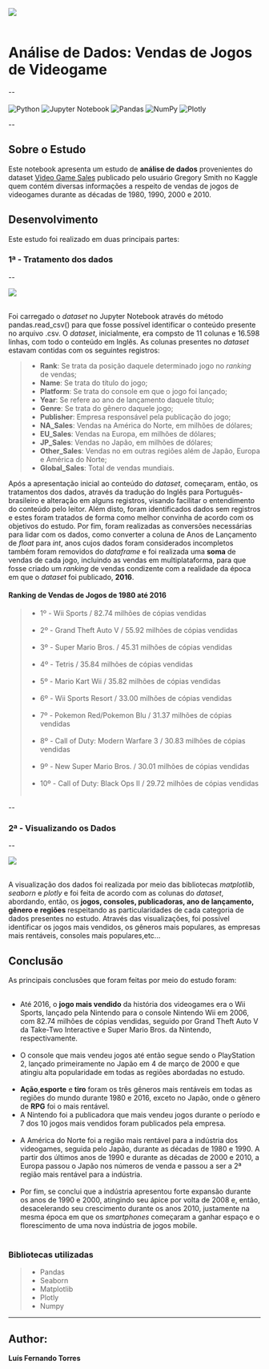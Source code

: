 <img src ='https://i.pinimg.com/originals/f7/0d/a5/f70da59711a903515d6aed0ee62b92cc.jpg' align = "center"><br><br>
# Análise de Dados: Vendas de Jogos de Videogame
--<br><br>
![Python](https://img.shields.io/badge/python-3670A0?style=for-the-badge&logo=python&logoColor=ffdd54) ![Jupyter Notebook](https://img.shields.io/badge/jupyter-%23FA0F00.svg?style=for-the-badge&logo=jupyter&logoColor=white) ![Pandas](https://img.shields.io/badge/pandas-%23150458.svg?style=for-the-badge&logo=pandas&logoColor=white) ![NumPy](https://img.shields.io/badge/numpy-%23013243.svg?style=for-the-badge&logo=numpy&logoColor=white) ![Plotly](https://img.shields.io/badge/Plotly-%233F4F75.svg?style=for-the-badge&logo=plotly&logoColor=white)<br>

--

## Sobre o Estudo

Este notebook apresenta um estudo de **análise de dados** provenientes do dataset <a href="https://www.kaggle.com/datasets/gregorut/videogamesales">Video Game Sales</a> publicado pelo usuário Gregory Smith no Kaggle quem contém diversas informações a respeito de vendas de jogos de videogames durante as décadas de 1980, 1990, 2000 e 2010.

## Desenvolvimento

Este estudo foi realizado em duas principais partes: 

### 1ª - Tratamento dos dados
--

<img src ='https://cdn.startschoolnow.org/wp-content/uploads/Statistics-Descriptive-and-inferential-statistics.png' align = "center"><br><br>



Foi carregado o *dataset* no Jupyter Notebook através do método pandas.read_csv() para que fosse possível identificar o conteúdo presente no arquivo .csv.
O *dataset*, inicialmente, era compsto de 11 colunas e 16.598 linhas, com todo o conteúdo em Inglês. As colunas presentes no *dataset* estavam contidas com os seguintes registros:
> - **Rank**: Se trata da posição daquele determinado jogo no *ranking* de vendas;
> - **Name**: Se trata do título do jogo;
> - **Platform**: Se trata do console em que o jogo foi lançado;
> - **Year**: Se refere ao ano de lançamento daquele título;
> - **Genre**: Se trata do gênero daquele jogo;
> - **Publisher**: Empresa responsável pela publicação do jogo;
> - **NA_Sales**: Vendas na América do Norte, em milhões de dólares;
> - **EU_Sales**: Vendas na Europa, em milhões de dólares;
> - **JP_Sales**: Vendas no Japão, em milhões de dólares;
> - **Other_Sales**: Vendas no em outras regiões além de Japão, Europa e América do Norte;
> - **Global_Sales**: Total de vendas mundiais.

Após a apresentação inicial ao conteúdo do *dataset*, começaram, então, os tratamentos dos dados, através da tradução do Inglês para Português-brasileiro e alteração em alguns registros, visando facilitar o entendimento do conteúdo pelo leitor. Além disto, foram identificados dados sem registros e estes foram tratados de forma como melhor convinha de acordo com os objetivos do estudo.
Por fim, foram realizadas as conversões necessárias para lidar com os dados, como converter a coluna de Anos de Lançamento de *float* para *int*, anos cujos dados foram considerados incompletos também foram removidos do *dataframe* e foi realizada uma **soma** de vendas de cada jogo, incluindo as vendas em multiplataforma, para que fosse criado um *ranking* de vendas condizente com a realidade da época em que o *dataset* foi publicado, **2016**.

#### Ranking de Vendas de Jogos de 1980 até 2016 
> - 1º - Wii Sports / 82.74 milhões de cópias vendidas<br><br>
> - 2º - Grand Theft Auto V / 55.92 milhões de cópias vendidas<br><br>
> - 3º - Super Mario Bros. / 45.31 milhões de cópias vendidas<br><br>
> - 4º - Tetris / 35.84 milhões de cópias vendidas<br><br>
> - 5º - Mario Kart Wii	 / 35.82 milhões de cópias vendidas<br><br>
> - 6º - Wii Sports Resort / 33.00 milhões de cópias vendidas<br><br>
> - 7º - Pokemon Red/Pokemon Blu / 31.37 milhões de cópias vendidas<br><br>
> - 8º - Call of Duty: Modern Warfare 3 / 30.83 milhões de cópias vendidas<br><br>
> - 9º - New Super Mario Bros. / 30.01 milhões de cópias vendidas<br><br>
> - 10º - Call of Duty: Black Ops II / 29.72 milhões de cópias vendidas<br><br>

--

### 2ª - Visualizando os Dados
--

<img src ='https://cdn.startschoolnow.org/wp-content/uploads/Statistical-treatment-of-data-696x261.jpg' align = "center"><br><br>


A visualização dos dados foi realizada por meio das bibliotecas *matplotlib*, *seaborn* e *plotly* e foi feita de acordo com as colunas do *dataset*, abordando, então, os **jogos, consoles, publicadoras, ano de lançamento, gênero e regiões** respeitando as particularidades de cada categoria de dados presentes no estudo.
Através das visualizações, foi possível identificar os jogos mais vendidos, os gêneros mais populares, as empresas mais rentáveis, consoles mais populares,etc...


## Conclusão 


As principais conclusões que foram feitas por meio do estudo foram:<br><br>
- Até 2016, o **jogo mais vendido** da história dos videogames era o Wii Sports, lançado pela Nintendo para o console Nintendo Wii em 2006, com 82.74 milhões de cópias vendidas, seguido por Grand Theft Auto V da Take-Two Interactive e Super Mario Bros. da Nintendo, respectivamente.<br> <br> 
- O console que mais vendeu jogos até então segue sendo o PlayStation 2, lançado primeiramente no Japão em 4 de março de 2000 e que atingiu alta popularidade em todas as regiões abordadas no estudo.<br> <br> 
- **Ação**,**esporte** e **tiro** foram os três gêneros mais rentáveis em todas as regiões do mundo durante 1980 e 2016, exceto no Japão, onde o gênero de **RPG** foi o mais rentável.
- A Nintendo foi a publicadora que mais vendeu jogos durante o período e 7 dos 10 jogos mais vendidos foram publicados pela empresa.<br> <br> 
- A América do Norte foi a região mais rentável para a indústria dos videogames, seguida pelo Japão, durante as décadas de 1980 e 1990. A partir dos últimos anos de 1990 e durante as décadas de 2000 e 2010, a Europa passou o Japão nos números de venda e passou a ser a 2ª região mais rentável para a indústria.<br> <br> 
- Por fim, se conclui que a indústria apresentou forte expansão durante os anos de 1990 e 2000, atingindo seu ápice por volta de 2008 e, então, desacelerando seu crescimento durante os anos 2010, justamente na mesma época em que os *smartphones* começaram a ganhar espaço e o florescimento de uma nova indústria de jogos mobile.<br><br>




### Bibliotecas utilizadas
> - Pandas
> - Seaborn
> - Matplotlib
> - Plotly
> - Numpy

---

## Author:
**Luís Fernando Torres**
